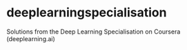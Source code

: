 # deeplearningspecialisation
Solutions from the Deep Learning Specialisation on Coursera (deeplearning.ai)
